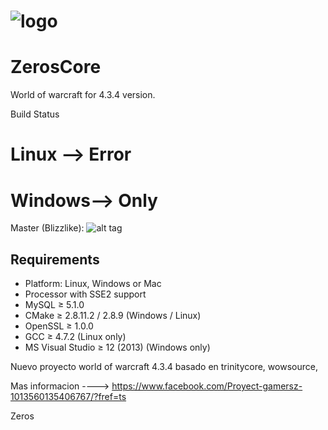 # ![logo](https://pmt-origin-cn.battle.net//products/2210049231000005780/E3AF08D3827052C40155DB5256384360074C2855.jpg)

ZerosCore 
========

World of warcraft for 4.3.4 version.

Build Status

Linux --> Error
========
Windows--> Only
========

Master (Blizzlike): ![alt tag](http://i.imgur.com/5VgVP3D.png)

## Requirements
+ Platform: Linux, Windows or Mac
+ Processor with SSE2 support
+ MySQL ≥ 5.1.0
+ CMake ≥ 2.8.11.2 / 2.8.9 (Windows / Linux)
+ OpenSSL ≥ 1.0.0
+ GCC ≥ 4.7.2 (Linux only)
+ MS Visual Studio ≥ 12 (2013)  (Windows only)

Nuevo proyecto world of warcraft 4.3.4 basado en trinitycore, wowsource,

Mas informacion ----> https://www.facebook.com/Proyect-gamersz-1013560135406767/?fref=ts
 
 Zeros
 
 
